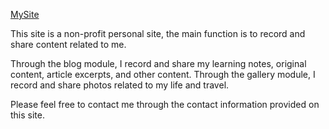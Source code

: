 [MySite](https://wanchang.netlify.app/)

This site is a non-profit personal site, the main function is to record and share content related to me.

Through the blog module, I record and share my learning notes, original content, article excerpts, and other content. 
Through the gallery module, I record and share photos related to my life and travel.

Please feel free to contact me through the contact information provided on this site.
